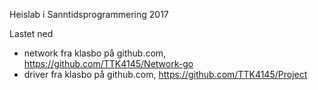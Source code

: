 Heislab i Sanntidsprogrammering 2017

Lastet ned 
+ network fra klasbo på github.com, https://github.com/TTK4145/Network-go
+ driver fra klasbo på github.com, https://github.com/TTK4145/Project




